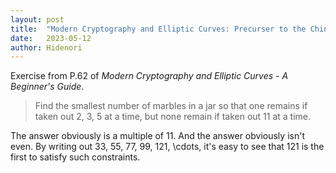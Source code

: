 ```yaml
---
layout: post
title:  "Modern Cryptography and Elliptic Curves: Precurser to the Chinese Remainder Theorem"
date:   2023-05-12
author: Hidenori
---
```


Exercise from P.62 of _Modern Cryptography and Elliptic Curves - A Beginner's Guide_.

> Find the smallest number of marbles in a jar so that one remains if taken out 2, 3, 5 at a time, but none remain if taken out 11 at a time.

The answer obviously is a multiple of 11.
And the answer obviously isn't even.
By writing out 33, 55, 77, 99, 121, \cdots, it's easy to see that 121 is the first to satisfy such constraints.

